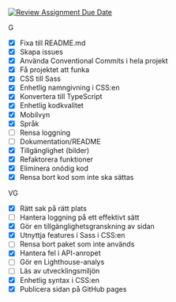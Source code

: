 [![Review Assignment Due Date](https://classroom.github.com/assets/deadline-readme-button-22041afd0340ce965d47ae6ef1cefeee28c7c493a6346c4f15d667ab976d596c.svg)](https://classroom.github.com/a/Bzh4RYwL)

G
- [x] Fixa till README.md
- [x] Skapa issues
- [x] Använda Conventional Commits i hela projekt
- [x] Få projektet att funka
- [x] CSS till Sass
- [x] Enhetlig namngivning i CSS:en
- [x] Konvertera till TypeScript
- [x] Enhetlig kodkvalitet
- [x] Mobilvyn
- [x] Språk
- [ ] Rensa loggning
- [ ] Dokumentation/README
- [x] Tillgänglighet (bilder)
- [x] Refaktorera funktioner
- [x] Eliminera onödig kod
- [x] Rensa bort kod som inte ska sättas
  
VG
- [x] Rätt sak på rätt plats
- [ ] Hantera loggning på ett effektivt sätt
- [x] Gör en tillgänglighetsgranskning av sidan
- [x] Utnyttja features i Sass i CSS:en
- [ ] Rensa bort paket som inte används
- [x] Hantera fel i API-anropet
- [ ] Gör en Lighthouse-analys
- [ ] Läs av utvecklingsmiljön
- [x] Enhetlig syntax i CSS:en
- [x] Publicera sidan på GitHub pages
